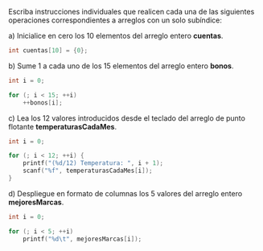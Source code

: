 Escriba instrucciones individuales que realicen cada una de las siguientes operaciones correspondientes a arreglos con un solo subíndice:

a) Inicialice en cero los 10 elementos del arreglo entero **cuentas**.

```c
int cuentas[10] = {0};
```

b) Sume 1 a cada uno de los 15 elementos del arreglo entero **bonos**.

```c
int i = 0;

for (; i < 15; ++i)
	++bonos[i];
```

c) Lea los 12 valores introducidos desde el teclado del arreglo de punto flotante **temperaturasCadaMes**.

```c
int i = 0;

for (; i < 12; ++i) {
	printf("(%d/12) Temperatura: ", i + 1);
	scanf("%f", temperaturasCadaMes[i]);
}
```

d) Despliegue en formato de columnas los 5 valores del arreglo entero **mejoresMarcas**.

```c
int i = 0;

for (; i < 5; ++i)
	printf("%d\t", mejoresMarcas[i]);
```
